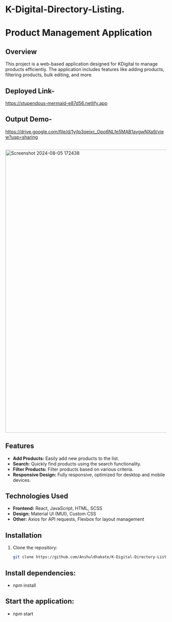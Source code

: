 # K-Digital-Directory-Listing.
# Product Management Application

## Overview

This project is a web-based application designed for KDigital to manage products efficiently. The application includes features like adding products, filtering products, bulk editing, and more.

## Deployed Link- 
https://stupendous-mermaid-e87d56.netlify.app
## Output Demo- 
https://drive.google.com/file/d/1yjIp3qeixc_Opo6NLfe5MAB1aygwNXa9/view?usp=sharing

<br/>
<img width="885" alt="Screenshot 2024-08-05 172438" src="https://github.com/user-attachments/assets/0d4fd5f2-d95c-4f2f-8f82-2549ccc77d91">
<br/>

## Features

- **Add Products:** Easily add new products to the list.
- **Search:** Quickly find products using the search functionality.
- **Filter Products:** Filter products based on various criteria.
- **Responsive Design:** Fully responsive, optimized for desktop and mobile devices.

## Technologies Used

- **Frontend:** React, JavaScript, HTML, SCSS
- **Design:** Material UI (MUI), Custom CSS
- **Other:** Axios for API requests, Flexbox for layout management

## Installation

1. Clone the repository:

   ```bash
   git clone https://github.com/Anshuldhakate/K-Digital-Directory-Listing.git

## Install dependencies:
- npm install

## Start the application:
- npm start
